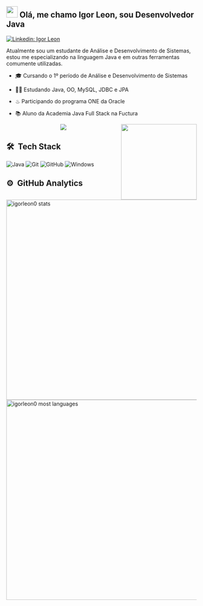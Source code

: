 <h2><img src="https://raw.githubusercontent.com/kaueMarques/kaueMarques/master/hi.gif" width="30px"> Olá, me chamo Igor Leon, sou Desenvolvedor Java</h2>


[![Linkedin: Igor Leon](https://img.shields.io/badge/-Igor%20Leon-blue?style=flat-square&logo=Linkedin&logoColor=white&link=https://www.linkedin.com/in/igorleon0/)](https://www.linkedin.com/in/igorleon0/)

Atualmente sou um estudante de Análise e Desenvolvimento de Sistemas, estou me especializando na linguagem Java e em outras ferramentas comumente utilizadas.

- 🎓 Cursando o 1º período de Análise e Desenvolvimento de Sistemas

- 👨‍💻 Estudando Java, OO, MySQL, JDBC e JPA

- ♨ Participando do programa ONE da Oracle

- 📚 Aluno da Academia Java Full Stack na Fuctura

<img align="right" src="https://user-images.githubusercontent.com/55079945/161896032-7a676b00-0dd2-415f-ba7b-04d6eaa519e7.gif" height="200" width="200"/></a>

<p align="center"> 
  <a href="mailto:igorleon06@gmail.com" alt="Email" target="_blank"><img src="https://img.shields.io/badge/Gmail-D14836?style=forthebadge&logo=gmail&logoColor=white"/>
  </a> 




## 🛠 &nbsp;Tech Stack

![Java](https://img.shields.io/badge/Java-ED8B00?style=for-the-badge&logo=java&logoColor=white)
![Git](https://img.shields.io/badge/Git-E34F26?style=for-the-badge&logo=git&logoColor=white)
![GitHub](https://img.shields.io/badge/GitHub-100000?style=for-the-badge&logo=github&logoColor=white)
![Windows](https://img.shields.io/badge/Windows-017AD7?style=for-the-badge&logo=windows&logoColor=white)

## ⚙️ &nbsp;GitHub Analytics

<p align="left">
<img width="530em" src="https://github-readme-stats.vercel.app/api?username=igorleon0&show_icons=true&theme=vision-friendly-dark" alt="igorleon0 stats"/>
<img width="530em" src="https://github-readme-stats.vercel.app/api/top-langs/?username=igorleon0&layout=compact&theme=vision-friendly-dark" alt="igorleon0 most languages"/>
</p>

